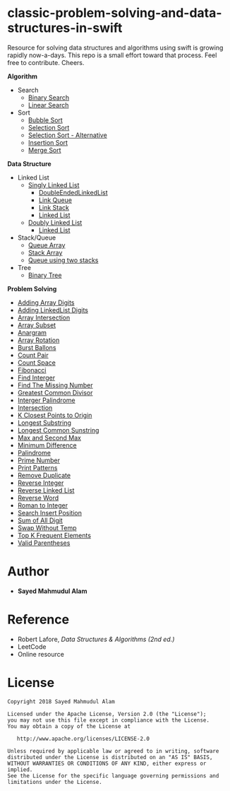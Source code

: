 # classic-problem-solving-and-data-structures-in-swift

Resource for solving data structures and algorithms using swift is growing rapidly now-a-days. This repo is a small effort 
toward that process. Feel free to contribute. Cheers.

**Algorithm**
* Search
    * [Binary Search](https://github.com/smalam119/classic-problem-solving-algorithms-and-data-structures-in-swift/tree/master/Algorithms/Search/BinarySearch.playground)
    * [Linear Search](https://github.com/smalam119/classic-problem-solving-algorithms-and-data-structures-in-swift/tree/master/Algorithms/Search/LinearSearch.playground)
* Sort
    * [Bubble Sort](https://github.com/smalam119/classic-problem-solving-algorithms-and-data-structures-in-swift/tree/master/Algorithms/Sort/BubbleSort.playground)
    * [Selection Sort](https://github.com/smalam119/classic-problem-solving-algorithms-and-data-structures-in-swift/tree/master/Algorithms/Sort/SelectionSort.playground)
    * [Selection Sort - Alternative](https://github.com/smalam119/classic-problem-solving-algorithms-and-data-structures-in-swift/tree/master/Algorithms/Sort/SelectionSortAlt.playground)
    * [Insertion Sort](https://github.com/smalam119/classic-problem-solving-algorithms-and-data-structures-in-swift/tree/master/Algorithms/Sort/InsertionSort.playground)
    * [Merge Sort](https://github.com/smalam119/classic-problem-solving-algorithms-and-data-structures-in-swift/tree/master/Algorithms/Sort/MergeSort.playground)
    
**Data Structure**
* Linked List
    * [Singly Linked List](https://github.com/smalam119/classic-problem-solving-and-data-structures-in-swift/tree/master/DataStructure/LinkedList/SinglyLinkedList)
        * [DoubleEndedLinkedList](https://github.com/smalam119/classic-problem-solving-and-data-structures-in-swift/blob/master/DataStructure/LinkedList/SinglyLinkedList/DoubleEndedLinkedList.swift)
        * [Link Queue](https://github.com/smalam119/classic-problem-solving-and-data-structures-in-swift/blob/master/DataStructure/LinkedList/SinglyLinkedList/LinkQueue.swift)
        * [Link Stack](https://github.com/smalam119/classic-problem-solving-and-data-structures-in-swift/blob/master/DataStructure/LinkedList/SinglyLinkedList/LinkStack.swift)
        * [Linked List](https://github.com/smalam119/classic-problem-solving-and-data-structures-in-swift/blob/master/DataStructure/LinkedList/SinglyLinkedList/LinkedList.swift)
    * [Doubly Linked List](https://github.com/smalam119/classic-problem-solving-and-data-structures-in-swift/tree/master/DataStructure/LinkedList/DoublyLinkedList)
      * [Linked List](https://github.com/smalam119/classic-problem-solving-and-data-structures-in-swift/blob/master/DataStructure/LinkedList/DoublyLinkedList/DoublyLinkedList.swift)
* Stack/Queue
    * [Queue Array](https://github.com/smalam119/classic-problem-solving-and-data-structures-in-swift/blob/master/DataStructure/QueueArray.swift)
    * [Stack Array](https://github.com/smalam119/classic-problem-solving-and-data-structures-in-swift/blob/master/DataStructure/StackArray.swift)
    * [Queue using two stacks](https://github.com/smalam119/classic-problem-solving-and-data-structures-in-swift/blob/master/DataStructure/QueueUsingTwoStacks.swift)
* Tree
   * [Binary Tree](https://github.com/smalam119/classic-problem-solving-and-data-structures-in-swift/blob/master/DataStructure/Tree/BinaryTree/BinaryTree.swift)
    
**Problem Solving**
* [Adding Array Digits](https://github.com/smalam119/classic-problem-solving-algorithms-and-data-structures-in-swift/blob/master/ProblemSolving/AddingArrayDigit.swift)
* [Adding LinkedList Digits](https://github.com/smalam119/classic-problem-solving-algorithms-and-data-structures-in-swift/blob/master/ProblemSolving/AddTwoLinkList.swift)
* [Array Intersection](https://github.com/smalam119/classic-problem-solving-algorithms-and-data-structures-in-swift/blob/master/ProblemSolving/Intersection.swift)
* [Array Subset](https://github.com/smalam119/classic-problem-solving-algorithms-and-data-structures-in-swift/blob/master/ProblemSolving/ArraySubset)
* [Anargram](https://github.com/smalam119/classic-problem-solving-and-data-structures-in-swift/blob/master/ProblemSolving/Anargram.swift)
* [Array Rotation](https://github.com/smalam119/classic-problem-solving-and-data-structures-in-swift/blob/master/ProblemSolving/ArrayRotate.swift)
* [Burst Ballons](https://github.com/smalam119/classic-problem-solving-algorithms-and-data-structures-in-swift/blob/master/ProblemSolving/BurstBalloons)
* [Count Pair](https://github.com/smalam119/classic-problem-solving-algorithms-and-data-structures-in-swift/blob/master/ProblemSolving/CountPair)
* [Count Space](https://github.com/smalam119/classic-problem-solving-and-data-structures-in-swift/blob/master/ProblemSolving/CountSpace.swift)
* [Fibonacci](https://github.com/smalam119/classic-problem-solving-and-data-structures-in-swift/blob/master/ProblemSolving/Fibonacci.swift)
* [Find Interger](https://github.com/smalam119/classic-problem-solving-algorithms-and-data-structures-in-swift/blob/master/ProblemSolving/FindIntegers.swift)
* [Find The Missing Number](https://github.com/smalam119/classic-problem-solving-algorithms-and-data-structures-in-swift/blob/master/ProblemSolving/FindTheMissingNumber.swift)
* [Greatest Common Divisor ](https://github.com/smalam119/classic-problem-solving-algorithms-and-data-structures-in-swift/blob/master/ProblemSolving/GCD.swift)
* [Interger Palindrome](https://github.com/smalam119/classic-problem-solving-algorithms-and-data-structures-in-swift/blob/master/ProblemSolving/IntegerPalindrome.swift)
* [Intersection](https://github.com/smalam119/classic-problem-solving-algorithms-and-data-structures-in-swift/blob/master/ProblemSolving/Intersection.swift)
* [K Closest Points to Origin](https://github.com/smalam119/classic-problem-solving-algorithms-and-data-structures-in-swift/blob/master/ProblemSolving/KClosestPointsToOrigin)
* [Longest Substring](https://github.com/smalam119/classic-problem-solving-algorithms-and-data-structures-in-swift/blob/master/ProblemSolving/LongestSub.swift)
* [Longest Common Sunstring](https://github.com/smalam119/classic-problem-solving-algorithms-and-data-structures-in-swift/blob/master/ProblemSolving/LongestCommonPrefix.swift)
* [Max and Second Max](https://github.com/smalam119/classic-problem-solving-and-data-structures-in-swift/blob/master/ProblemSolving/MaxSecondMax)
* [Minimum Difference](https://github.com/smalam119/classic-problem-solving-algorithms-and-data-structures-in-swift/blob/master/ProblemSolving/MinimumDifference)
* [Palindrome](https://github.com/smalam119/classic-problem-solving-and-data-structures-in-swift/blob/master/ProblemSolving/Palindrome.swift)
* [Prime Number](https://github.com/smalam119/classic-problem-solving-and-data-structures-in-swift/blob/master/ProblemSolving/PrimeNumber.swift)
* [Print Patterns](https://github.com/smalam119/classic-problem-solving-algorithms-and-data-structures-in-swift/blob/master/ProblemSolving/PrintPatterns.swift)
* [Remove Duplicate](https://github.com/smalam119/classic-problem-solving-algorithms-and-data-structures-in-swift/blob/master/ProblemSolving/RemoveDuplicates.swift)
* [Reverse Integer](https://github.com/smalam119/classic-problem-solving-and-data-structures-in-swift/blob/master/ProblemSolving/ReverseInteger.swift)
* [Reverse Linked List](https://github.com/smalam119/classic-problem-solving-algorithms-and-data-structures-in-swift/blob/master/ProblemSolving/ReverseLinkedList)
* [Reverse Word](https://github.com/smalam119/classic-problem-solving-and-data-structures-in-swift/blob/master/ProblemSolving/ReverseWord.swift)
* [Roman to Integer](https://github.com/smalam119/classic-problem-solving-algorithms-and-data-structures-in-swift/blob/master/ProblemSolving/RomanToInteger.swift)
* [Search Insert Position](https://github.com/smalam119/classic-problem-solving-algorithms-and-data-structures-in-swift/blob/master/ProblemSolving/SearchInsertPosition.swift)
* [Sum of All Digit](https://github.com/smalam119/classic-problem-solving-algorithms-and-data-structures-in-swift/blob/master/ProblemSolving/SumOfAllDigits.swift)
* [Swap Without Temp](https://github.com/smalam119/classic-problem-solving-and-data-structures-in-swift/blob/master/ProblemSolving/SwapWithoutTemp.swift)
* [Top K Frequent Elements](https://github.com/smalam119/classic-problem-solving-algorithms-and-data-structures-in-swift/blob/master/ProblemSolving/TopKFrequentElements)
* [Valid Parentheses](https://github.com/smalam119/classic-problem-solving-algorithms-and-data-structures-in-swift/blob/master/ProblemSolving/ValidParentheses.swift)

Author
=======
* **Sayed Mahmudul Alam**

Reference
=======
* Robert Lafore, *Data Structures & Algorithms (2nd ed.)*
* LeetCode
* Online resource

License
=======

    Copyright 2018 Sayed Mahmudul Alam

    Licensed under the Apache License, Version 2.0 (the "License");
    you may not use this file except in compliance with the License.
    You may obtain a copy of the License at

       http://www.apache.org/licenses/LICENSE-2.0

    Unless required by applicable law or agreed to in writing, software
    distributed under the License is distributed on an "AS IS" BASIS,
    WITHOUT WARRANTIES OR CONDITIONS OF ANY KIND, either express or implied.
    See the License for the specific language governing permissions and
    limitations under the License.
